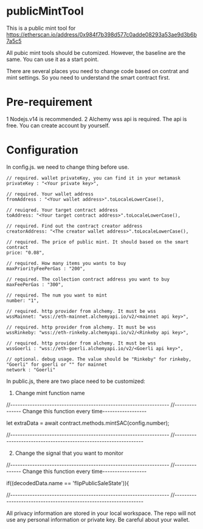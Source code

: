 # publicMintTool

This is a public mint tool for https://etherscan.io/address/0x984f7b398d577c0adde08293a53ae9d3b6b7a5c5

All pubic mint tools should be cutomized. However, the baseline are the same. You can use it as a start point.

There are several places you need to change code based on contrat and mint settings. So you need to understand the smart contract first.

# Pre-requirement
1 Nodejs.v14 is recommended.
2 Alchemy wss api is required. The api is free. You can create account by yourself.

# Configuration
In config.js. we need to change thing before use.

    // required. wallet privateKey, you can find it in your metamask
    privateKey : "<Your private key>",
    
    // required. Your wallet address   
    fromAddress : "<Your wallet address>".toLocaleLowerCase(),
    
    // reuiqred. Your target contract address
    toAddress: "<Your target contract address>".toLocaleLowerCase(),

    // required. Find out the contract creator address
    creatorAddress: "<The creator wallet address>".toLocaleLowerCase(),

    // required. The price of public mint. It should based on the smart contract
    price: "0.08",                    
    
    // required. How many items you wants to buy
    maxPriorityFeePerGas : "200", 
    
    // required. The collection contract address you want to buy                                                                           
    maxFeePerGas : "300",                    
    
    // required. The num you want to mint
    number: "1",

    // required. http provider from alchemy. It must be wss
    wssMainnet: "wss://eth-mainnet.alchemyapi.io/v2/<mainnet api key>",

    // required. http provider from alchemy. It must be wss
    wssRinkeby: "wss://eth-rinkeby.alchemyapi.io/v2/<Rinkeby api key>",

    // required. http provider from alchemy. It must be wss
    wssGoerli : "wss://eth-goerli.alchemyapi.io/v2/<Goerli api key>",

    // optional. debug usage. The value should be "Rinkeby" for rinkeby, "Goerli" for goerli or "" for mainnet
    network : "Goerli"

In public.js, there are two place need to be customized:
  1. Change mint function name
  
  //-----------------------------------------------------------------
  //--------------- Change this function every time------------------
  
  let extraData =  await contract.methods.mintSAC(config.number);
  
  //-----------------------------------------------------------------
  //-----------------------------------------------------------------
  
  2. Change the signal that you want to monitor
  
  //-----------------------------------------------------------------
  //--------------- Change this function every time------------------
  
  if((decodedData.name == 'flipPublicSaleState')){
  
  //-----------------------------------------------------------------
  //-----------------------------------------------------------------
  
All privacy information are stored in your local workspace. The repo will not use any personal information or private key. Be careful about your wallet.
